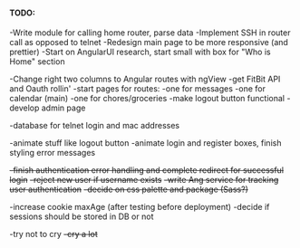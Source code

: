#### TODO:

-Write module for calling home router, parse data
-Implement SSH in router call as opposed to telnet
-Redesign main page to be more responsive (and prettier)
-Start on AngularUI research, start small with box for "Who is Home" section

-Change right two columns to Angular routes with ngView
-get FitBit API and Oauth rollin'
-start pages for routes:
    -one for messages
    -one for calendar (main)
    -one for chores/groceries
-make logout button functional
-develop admin page

-database for telnet login and mac addresses

-animate stuff like logout button
-animate login and register boxes, finish styling error messages


~~-finish authentication error handling and complete redirect for successful login~~
~~-reject new user if username exists~~
~~-write Ang service for tracking user authentication~~
~~-decide on css ~~palette and~~ package (Sass?)~~

-increase cookie maxAge (after testing before deployment)
-decide if sessions should be stored in DB or not

-try not to cry
~~-cry a lot~~
